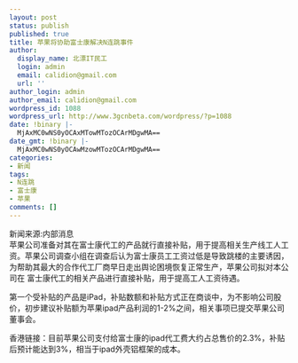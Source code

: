 ```yaml
---
layout: post
status: publish
published: true
title: 苹果将协助富士康解决N连跳事件
author:
  display_name: 北漂IT民工
  login: admin
  email: calidion@gmail.com
  url: ''
author_login: admin
author_email: calidion@gmail.com
wordpress_id: 1088
wordpress_url: http://www.3gcnbeta.com/wordpress/?p=1088
date: !binary |-
  MjAxMC0wNS0yOCAxMTowMTozOCArMDgwMA==
date_gmt: !binary |-
  MjAxMC0wNS0yOCAwMzowMTozOCArMDgwMA==
categories:
- 新闻
tags:
- N连跳
- 富士康
- 苹果
comments: []
---
```

<p>新闻来源:内部消息<br />
苹果公司准备对其在富士康代工的产品就行直接补贴，用于提高相关生产线工人工资。苹果公司调查小组在调查后认为富士康员工工资过低是导致跳楼的主要诱因，为帮助其最大的合作代工厂商早日走出舆论困境恢复正常生产，苹果公司拟对本公司在 富士康代工的相关产品进行直接补贴，用于提高工人工资待遇。</p>
<p>第一个受补贴的产品是iPad，补贴数额和补贴方式正在商谈中，为不影响公司股价，初步建议补贴额为苹果ipad产品利润的1-2%之间，相关事项已提交苹果公司董事会。</p>
<p>香港链接：目前苹果公司支付给富士康的ipad代工费大约占总售价的2.3%，补贴后预计能达到3%，相当于ipad外壳铝框架的成本。</p>
